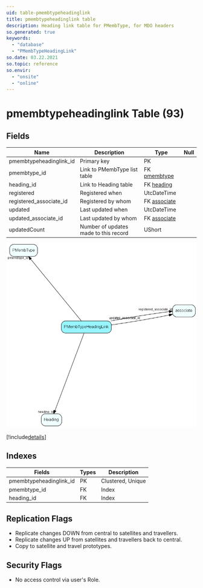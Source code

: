 ```yaml
---
uid: table-pmembtypeheadinglink
title: pmembtypeheadinglink table
description: Heading link table for PMembType, for MDO headers
so.generated: true
keywords:
  - "database"
  - "PMembTypeHeadingLink"
so.date: 03.22.2021
so.topic: reference
so.envir:
  - "onsite"
  - "online"
---
```


# pmembtypeheadinglink Table (93)

## Fields

| Name | Description | Type | Null |
|------|-------------|------|:----:|
|pmembtypeheadinglink\_id|Primary key|PK| |
|pmembtype\_id|Link to PMembType list table|FK [pmembtype](pmembtype.md)| |
|heading\_id|Link to Heading table|FK [heading](heading.md)| |
|registered|Registered when|UtcDateTime| |
|registered\_associate\_id|Registered by whom|FK [associate](associate.md)| |
|updated|Last updated when|UtcDateTime| |
|updated\_associate\_id|Last updated by whom|FK [associate](associate.md)| |
|updatedCount|Number of updates made to this record|UShort| |


![PMembTypeHeadingLink table relationship diagram](./media/PMembTypeHeadingLink.png)

[!include[details](./includes/PMembTypeHeadingLink.md)]

## Indexes

| Fields | Types | Description |
|--------|-------|-------------|
|pmembtypeheadinglink\_id |PK |Clustered, Unique |
|pmembtype\_id |FK |Index |
|heading\_id |FK |Index |

## Replication Flags

* Replicate changes DOWN from central to satellites and travellers.
* Replicate changes UP from satellites and travellers back to central.
* Copy to satellite and travel prototypes.

## Security Flags

* No access control via user's Role.

